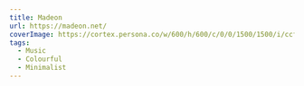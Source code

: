 ```yaml
---
title: Madeon
url: https://madeon.net/
coverImage: https://cortex.persona.co/w/600/h/600/c/0/0/1500/1500/i/ccfee30a94f017f23a841dce4b4f6bf14be5bec99edbf8afca7eadbd21959eaa/AVATAR-NEW.jpg
tags:
  - Music
  - Colourful
  - Minimalist
---
```

